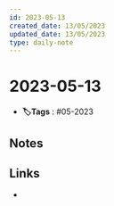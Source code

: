 ```yaml
---
id: 2023-05-13
created_date: 13/05/2023
updated_date: 13/05/2023
type: daily-note
---
```


# 2023-05-13
- **🏷️Tags** : #05-2023  

## Notes



## Links
- 